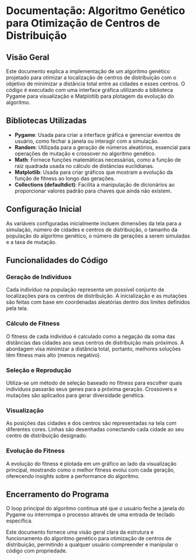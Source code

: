 # Documentação: Algoritmo Genético para Otimização de Centros de Distribuição

## Visão Geral
Este documento explica a implementação de um algoritmo genético projetado para otimizar a localização de centros de distribuição com o objetivo de minimizar a distância total entre as cidades e esses centros. O código é executado com uma interface gráfica utilizando a biblioteca Pygame para visualização e Matplotlib para plotagem da evolução do algoritmo.

## Bibliotecas Utilizadas
- **Pygame**: Usada para criar a interface gráfica e gerenciar eventos de usuário, como fechar a janela ou interagir com a simulação.
- **Random**: Utilizada para a geração de números aleatórios, essencial para operações de mutação e crossover no algoritmo genético.
- **Math**: Fornece funções matemáticas necessárias, como a função de raiz quadrada usada no cálculo de distâncias euclidianas.
- **Matplotlib**: Usada para criar gráficos que mostram a evolução da função de fitness ao longo das gerações.
- **Collections (defaultdict)**: Facilita a manipulação de dicionários ao proporcionar valores padrão para chaves que ainda não existem.

## Configuração Inicial
As variáveis configuradas inicialmente incluem dimensões da tela para a simulação, número de cidades e centros de distribuição, o tamanho da população do algoritmo genético, o número de gerações a serem simuladas e a taxa de mutação.

## Funcionalidades do Código
### Geração de Indivíduos
Cada indivíduo na população representa um possível conjunto de localizações para os centros de distribuição. A inicialização e as mutações são feitas com base em coordenadas aleatórias dentro dos limites definidos pela tela.

### Cálculo de Fitness
O fitness de cada indivíduo é calculado como a negação da soma das distâncias das cidades aos seus centros de distribuição mais próximos. A abordagem visa minimizar a distância total, portanto, melhores soluções têm fitness mais alto (menos negativo).

### Seleção e Reprodução
Utiliza-se um método de seleção baseado no fitness para escolher quais indivíduos passarão seus genes para a próxima geração. Crossovers e mutações são aplicados para gerar diversidade genética.

### Visualização
As posições das cidades e dos centros são representadas na tela com diferentes cores. Linhas são desenhadas conectando cada cidade ao seu centro de distribuição designado.

### Evolução do Fitness
A evolução do fitness é plotada em um gráfico ao lado da visualização principal, mostrando como o melhor fitness evolui com cada geração, oferecendo insights sobre a performance do algoritmo.

## Encerramento do Programa
O loop principal do algoritmo continua até que o usuário feche a janela do Pygame ou interrompa o processo através de uma entrada de teclado específica.

Este documento fornece uma visão geral clara da estrutura e funcionamento do algoritmo genético para otimização de centros de distribuição, permitindo a qualquer usuário compreender e manipular o código com propriedade.
